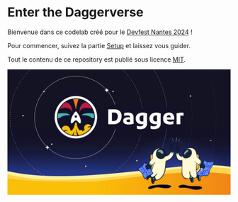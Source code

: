# Enter the Daggerverse

Bienvenue dans ce codelab créé pour le [Devfest Nantes 2024](https://devfest2024.gdgnantes.com) !

Pour commencer, suivez la partie [Setup](runbooks/01-setup.md) et laissez vous guider.

Tout le contenu de ce repository est publié sous licence [MIT](LICENSE).

![Dagger social card](dagger-social-card.jpg)